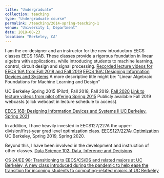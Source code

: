 ```yaml
---
title: "Undergraduate"
collection: teaching
type: "Undergraduate course"
permalink: /teaching/2014-spring-teaching-1
venue: "University 1, Department"
date: 2018-08-23
location: "Berkeley, CA"
---
```


I am the co-designer and an instructor for the new introductory EECS classes EECS 16AB. These classes provide a rigorous foundation in linear algebra with applications, while introducing students to machine learning, control, circuit design and signal processing.
[Recorded lecture videos for EECS 16A from Fall 2018 and Fall 2019](https://www.youtube.com/channel/UCEXfTs0jS6D_0nwf1nAeF8A/search?query=16a)
[EECS 16A: Designing Information Devices and Systems](https://inst.eecs.berkeley.edu/~eecs16a/fa20)
A more descriptive title might be: "Linear Algebraic Foundations for Machine Learning and Design"

UC Berkeley Spring 2015 (Pilot), Fall 2018, Fall 2019, [Fall 2020](https://inst.eecs.berkeley.edu/~ee16a/fa20)
[Link to lecture videos from pilot offering Spring 2015](https://www.youtube.com/playlist?list=PLkFD6_40KJIzqJKYzqn5ALZLad3LiNyOK)
Publicly available Fall 2019 webcasts (click webcast in lecture schedule to access).

[EECS 16B: Designing Information Devices and Systems II
UC Berkeley, Spring 2021](https://inst.eecs.berkeley.edu/~eecs16b/sp21)

In addition, I have heavily invested in EECS127/227A the upper-division/first-year grad level optimization class.
[EECS127/227A: Optimization](https://inst.eecs.berkeley.edu/~ee127/sp20/)
UC Berkeley, Spring 2019, Spring 2020.

Beyond this, I have been involved in the development and instruction of other classes.
[Data Science 102: Data, Inference and Decisions](https://data102.org/fa19/)

[CS 24/EE 98: Transitioning to EECS/CS/DS and related majors at UC Berkeley, A new class introduced during the pandemic to help ease the transition for incoming students to computing-related majors at UC Berkeley](https://docs.google.com/document/d/1gdniET-2-5cRidfjjUGTAnZ2B0K3CHtZ4npVGI2yFBI)




                        


                        
